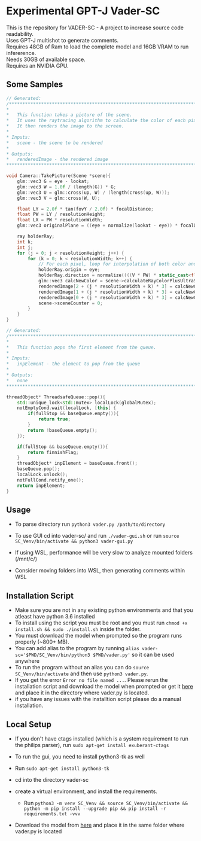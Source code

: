 # Experimental GPT-J Vader-SC
This is the repository for VADER-SC - A project to increase source code readability. <br />
Uses GPT-J multishot to generate comments. <br />
Requires 48GB of Ram to load the complete model and 16GB VRAM to run infererence. <br />
Needs 30GB of available space. <br />
Requires an NVIDIA GPU.<br />

## Some Samples
```C++
// Generated: 
/*******************************************************************************
* 
*   This function takes a picture of the scene.
*   It uses the raytracing algorithm to calculate the color of each pixel.
*   It then renders the image to the screen.
*
* Inputs:
*   scene - the scene to be rendered
*
* Outputs:
*   renderedImage - the rendered image
*******************************************************************************/

void Camera::TakePicture(Scene *scene){
	glm::vec3 G = eye - lookat;
	glm::vec3 W = 1.0f / (length(G)) * G;
	glm::vec3 U = glm::cross(up, W) / (length(cross(up, W)));
	glm::vec3 V = glm::cross(W, U);

	float LY = 2.0f * tan(fovY / 2.0f) * focalDistance;
	float PW = LY / resolutionHeight;
	float LX = PW * resolutionWidth;
	glm::vec3 originalPlane = ((eye + normalize(lookat - eye)) * focalDistance) - ((LX / 2) * U) - ((LY / 2) * V);

	ray holderRay;
	int k;
	int j;
	for (j = 0; j < resolutionHeight; j++) {
		for (k = 0; k < resolutionWidth; k++) {
			// For each pixel, loop for interpolation of both color and ray
			holderRay.origin = eye;
			holderRay.direction = normalize((((V * PW) * static_cast<float>(j + 0.5) + ((U * PW) * static_cast<float>(k + 0.5)) + originalPlane)) - eye);
			glm::vec3 calcNewColor = scene->calculateRayColorPlusUltraStyle(0, INFINITY, holderRay);
			renderedImage[2 + (j * resolutionWidth + k) * 3] = calcNewColor[2]; // b
			renderedImage[1 + (j * resolutionWidth + k) * 3] = calcNewColor[1]; // g
			renderedImage[0 + (j * resolutionWidth + k) * 3] = calcNewColor[0]; // r
			scene->sceneCounter = 0;
		}
	}
}
```

```C++
// Generated: 
/*******************************************************************************
* 
*   This function pops the first element from the queue.
*
* Inputs:
*   inpElement - the element to pop from the queue
*
* Outputs:
*   none
*******************************************************************************/

threadObject* ThreadsafeQueue::pop(){
	std::unique_lock<std::mutex> localLock(globalMutex);
	notEmptyCond.wait(localLock, [this] { 
		if(fullStop && baseQueue.empty()){
			return true;
		} 
		return !baseQueue.empty(); 
	});

	if(fullStop && baseQueue.empty()){
		return finnishFlag;
	}
	threadObject* inpElement = baseQueue.front();
	baseQueue.pop();
	localLock.unlock();
	notFullCond.notify_one();
	return inpElement;
}
```


## Usage
* To parse directory run ```python3 vader.py /path/to/directory```

* To use GUI cd into vader-sc/ and run ```./vader-gui.sh``` or run ```source SC_Venv/bin/activate && python3 vader-gui.py```

* If using WSL, performance will be very slow to analyze mounted folders (/mnt/c/)
* Consider moving folders into WSL, then generating comments within WSL

## Installation Script
* Make sure you are not in any existing python environments and that you atleast have python 3.6 installed
* To install using the script you must be root and you must run ```chmod +x install.sh && sudo ./install.sh``` inside the folder.
* You must download the model when prompted so the program runs properly (~800+ MB).
* You can add alias to the program by running ```alias vader-sc='$PWD/SC_Venv/bin/python3 $PWD/vader.py'``` so it can be used anywhere
* To run the program without an alias you can do ```source SC_Venv/bin/activate``` and then use ```python3 vader.py```.
* If you get the error ```Error no file named ...```. Please rerun the installation script and download the model when prompted or get it [here](https://storage.googleapis.com/model_bucket_for_capstone_tamu/pytorch_model.bin) and place it in the directory where vader.py is located.
* if you have any issues with the installtion script please do a manual installation.

## Local Setup 
* If you don't have ctags installed (which is a system requirement to run the philips parser), run ```sudo apt-get install exuberant-ctags```

* To run the gui, you need to install python3-tk as well
* Run ```sudo apt-get install python3-tk```

* cd into the directory vader-sc 

* create a virtual environment, and install the requirements. 
  * Run ```python3 -m venv SC_Venv && source SC_Venv/bin/activate && python -m pip install --upgrade pip && pip install -r requirements.txt -vvv```  
* Download the model from [here](https://storage.googleapis.com/model_bucket_for_capstone_tamu/pytorch_model.bin) and place it in the same folder where vader.py is located
